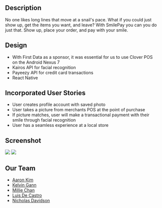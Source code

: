 <h2>Description</h2>
No one likes long lines that move at a snail's pace. What if you could just show up, get the items you want, and leave? With SmilePay you can you do just that. Show up, place your order, and pay with your smile.

<h2>Design</h2>
<ul>
<li>With First Data as a sponsor, it was essential for us to use Clover POS on the Android Nexus 7</li>
<li>Kairos API for facial recognition</li>
<li>Payeezy API for credit card transactions</li>
<li>React Native</li>
</ul>


<h2>Incorporated User Stories</h2>
<ul>
<li>User creates profile account with saved photo</li>
<li>User takes a picture from merchants POS at the point of purchase</li>
<li>If picture matches, user will make a transactional payment with their smile through facial recognition</li>
<li>User has a seamless experience at a local store</li>
</ul>

<h2>Screenshot</h2>
<img src="http://hackathon.io.s3.amazonaws.com/screenshots/images/000/003/226/original/smilepay1.png?1477241150">
<img src="http://hackathon.io.s3.amazonaws.com/screenshots/images/000/003/202/original/Screen_Shot_2016-10-23_at_9.45.25_AM.png?1477241150">





<h2>Our Team</h2>
<ul>
<li><a href="www.github.com/aaronkim5">Aaron Kim</a></li>
  <li><a href="www.github.com/klvngnn">Kelvin Gann</a></li>
  <li><a href="www.github.com/milliechan">Millie Chan</a></li>
  <li><a href="www.github.com/holixsf">Luis De Castro</a></li>
  <li><a href="www.github.com/ndavisonsf">Nicholas Davidson</a></li>
</ul>
